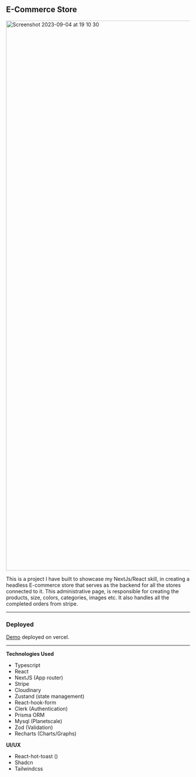 ## E-Commerce Store
<img width="1504" alt="Screenshot 2023-09-04 at 19 10 30" src="https://github.com/Abed01-lab/ecommerce-admin/assets/24194503/67618a57-bf3a-4b2c-a2ea-ae914e86c07b">

This is a project I have built to showcase my NextJs/React skill, in creating a headless E-commerce store that serves as the backend for all the stores connected to it. This administrative page, is responsible for creating the products, size, colors, categories, images etc. It also handles all the completed orders from stripe.

---

### Deployed

[Demo](https://ecommerce-admin-gamma-indol.vercel.app/) deployed on vercel.

---

**Technologies Used**

-   Typescript
-   React
-   NextJS (App router)
-   Stripe
-   Cloudinary
-   Zustand (state management)
-   React-hook-form
-   Clerk (Authentication)
-   Prisma ORM
-   Mysql (Planetscale)
-   Zod (Validation)
-   Recharts (Charts/Graphs)

**UI/UX**

-   React-hot-toast ()
-   Shadcn
-   Tailwindcss
